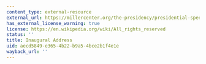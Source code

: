 ```yaml
---
content_type: external-resource
external_url: https://millercenter.org/the-presidency/presidential-speeches/january-20-1961-inaugural-address
has_external_license_warning: true
license: https://en.wikipedia.org/wiki/All_rights_reserved
status: ''
title: Inaugural Address
uid: aecd5849-e365-4b22-b9a5-4bce2b1f4e1e
wayback_url: ''
---
```

